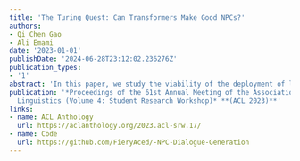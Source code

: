 ```yaml
---
title: 'The Turing Quest: Can Transformers Make Good NPCs?'
authors:
- Qi Chen Gao
- Ali Emami
date: '2023-01-01'
publishDate: '2024-06-28T23:12:02.236276Z'
publication_types:
- '1'
abstract: 'In this paper, we study the viability of the deployment of language models towards non-playable character (NPC) scripts, by introducing a novel pipeline for the automatic construction of NPC scripts using Transformer-based believable scripts for a variety of game genres and specifications. In addition, we propose a self-diagnosis method inspired by previous work to develop language models, tailored specifically to desirable NPC qualities such as coherency, believability, and degree of repetition. Finally, we propose a new benchmark, called The Turing Quest, which we use to show that the pipeline, when applied to GPT-3, can generate for a variety of game genres and contexts, NPC scripts that can fool judges in thinking they have been written by humans. We believe that these findings can greatly benefit both the gaming industry and its global community of users, since many current games continue to base their NPCs on manually-curated scripts that are resource-demanding and may curb the immersiveness and enjoyment of the user.'
publication: '*Proceedings of the 61st Annual Meeting of the Association for Computational
  Linguistics (Volume 4: Student Research Workshop)* **(ACL 2023)**'
links: 
- name: ACL Anthology
  url: https://aclanthology.org/2023.acl-srw.17/
- name: Code
  url: https://github.com/FieryAced/-NPC-Dialogue-Generation
---
```

